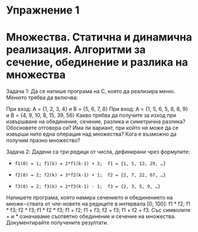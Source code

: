 
# Упражнение 1
# Множества. Статична и динамична реализация. Алгоритми за сечение, обединение и разлика на множества

Задача 1: Да се напише програма на C, която да реализира меню. Менюто трябва да включва: 
 
При вход: A = {1, 2, 3, 4} и B = {5, 6, 7, 8} 
При вход: A = {1, 5, 6, 5, 8, 8, 9} и B = {4, 9, 10, 8, 15, 39, 56}
Какво трябва да получите за изход при извършване на обединение, сечение, разлика и симетрична разлика? Обосновете отговора си?
Има ли вариант, при който не може да се извърши нито една операция над множества?
Кога е възможно да получим празно множество?

Задача 2: Дадени са три редици от числа, дефинирани чрез формулите:
-     f1(0) = 1; f1(k) = 2*f1(k-1) + 3;  f1 = {1, 5, 13, 29, …}
-     f2(0) = 2; f2(k) = 3*f2(k-1) + 1;  f2 = {2, 7, 22, 67, …}
-     f3(0) = 2; f3(k) = 2*f3(k-1) - 1;  f3 = {2, 3, 5, 9, …}
Напишете програма, която намира сечението и обединението на множе¬ствата от чле-новете на редиците в интервала [0; 100]: f1 * f2; f1 * f3; f2 * f3; f1 * f2 * f3; f1 + f2; f1 + f3; f2 + f3; f1 + f2 + f3. Със символите + и * означаваме съответно обединение и сечение на множества. Документирайте получените резултати.



